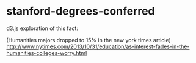 stanford-degrees-conferred
==========================
d3.js exploration of this fact:

(Humanities majors dropped to 15% in the new york times article) http://www.nytimes.com/2013/10/31/education/as-interest-fades-in-the-humanities-colleges-worry.html
